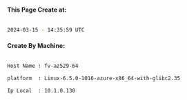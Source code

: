 
   
#### This Page Create at:

```bash

2024-03-15 - 14:35:59 UTC

```

#### Create By Machine:

```bash

Host Name : fv-az529-64

platform  : Linux-6.5.0-1016-azure-x86_64-with-glibc2.35

Ip Local  : 10.1.0.130

```

